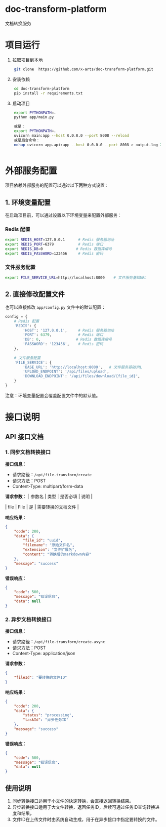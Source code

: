 # doc-transform-platform
文档转换服务

# 项目运行
1.  拉取项目到本地
```bash
    git clone  https://github.com/x-arts/doc-transform-platform.git
```

2. 安装依赖
```bash
    cd doc-transform-platform
    pip install -r requirements.txt
```
3. 启动项目
```bash
    export PYTHONPATH=.
    python app/main.py
    
    或是：
    export PYTHONPATH=.
    uvicorn main:app --host 0.0.0.0 --port 8008 --reload
    或是后台命令：
    nohup uvicorn app.api:app --host 0.0.0.0 --port 8008 > output.log 2>&1 &
   
```

# 外部服务配置

项目依赖外部服务的配置可以通过以下两种方式设置：

## 1. 环境变量配置

在启动项目前，可以通过设置以下环境变量来配置外部服务：

### Redis 配置
```bash
export REDIS_HOST=127.0.0.1      # Redis 服务器地址
export REDIS_PORT=6379           # Redis 端口
export REDIS_DB=0               # Redis 数据库编号
export REDIS_PASSWORD=123456     # Redis 密码
```

### 文件服务配置
```bash
export FILE_SERVICE_URL=http://localhost:8000    # 文件服务基础URL
```

## 2. 直接修改配置文件

也可以直接修改 `app/config.py` 文件中的默认配置：

```python
config = {
    # Redis 配置
    'REDIS': {
        'HOST': '127.0.0.1',     # Redis 服务器地址
        'PORT': 6379,            # Redis 端口
        'DB': 0,                # Redis 数据库编号
        'PASSWORD': '123456',    # Redis 密码
    },
    
    # 文件服务配置
    'FILE_SERVICE': {
        'BASE_URL': 'http://localhost:8000',   # 文件服务基础URL
        'UPLOAD_ENDPOINT': '/api/files/upload',
        'DOWNLOAD_ENDPOINT': '/api/files/download/{file_id}',
    }
}
```

注意：环境变量配置会覆盖配置文件中的默认值。

# 接口说明
## API 接口文档

### 1. 同步文档转换接口

**接口信息：**
- 请求路径：`/api/file-transform/create`
- 请求方法：POST
- Content-Type: multipart/form-data

**请求参数：**
| 参数名 | 类型 | 是否必填 | 说明 |

| file   | File | 是   | 需要转换的文档文件 |

**响应结果：**
```json
{
    "code": 200,
    "data": {
        "file_id": "uuid",
        "filename": "原始文件名",
        "extension": "文件扩展名",
        "content": "转换后的markdown内容"
    },
    "message": "success"
}
```

**错误响应：**
```json
{
    "code": 500,
    "message": "错误信息",
    "data": null
}
```

### 2. 异步文档转换接口

**接口信息：**
- 请求路径：`/api/file-transform/create-async`
- 请求方法：POST
- Content-Type: application/json

**请求参数：**
```json
{
    "fileId": "要转换的文件ID"
}
```

**响应结果：**
```json
{
    "code": 200,
    "data": {
        "status": "processing",
        "taskId": "异步任务ID"
    },
    "message": "success"
}
```

**错误响应：**
```json
{
    "code": 500,
    "message": "错误信息",
    "data": null
}
```

## 使用说明

1. 同步转换接口适用于小文件的快速转换，会直接返回转换结果。
2. 异步转换接口适用于大文件转换，返回任务ID，后续可通过任务ID查询转换进度和结果。
3. 文件ID在上传文件时由系统自动生成，用于在异步接口中指定要转换的文件。

